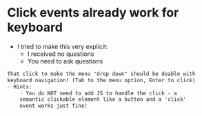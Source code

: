 # Click events already work for keyboard

- I tried to make this very explicit:
   - I received no questions
   - You need to ask questions


```md
That click to make the menu "drop down" should be doable with 
keyboard navigation! (Tab to the menu option, Enter to click)
- Hints:
    - You do NOT need to add JS to handle the click - a 
    semantic clickable element like a button and a 'click' 
    event works just fine!
```
